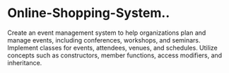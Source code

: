 # Online-Shopping-System..
Create an event management system to help organizations plan and manage events, including conferences, workshops, and seminars. Implement classes for events, attendees, venues, and schedules. Utilize concepts such as constructors, member functions, access modifiers, and inheritance.
